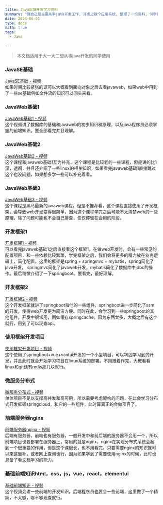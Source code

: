 ```yaml
---
title: Java后端开发学习资料
summary: "我自己是主要从事java开发工作, 开发过数个应用系统, 整理了一份资料, 供学弟学妹使用"
date: 2024-06-01
type: docs
math: true
tags:
  - Java
  
---
```


>本文档适用于大一大二想从事java开发的同学使用

### JavaSE基础
[JavaSE基础 - 视频](https://www.bilibili.com/video/BV1Cv411372m/?spm_id_from=333.337.search-card.all.click&vd_source=974a0f9e05eeec234ded4107f30a1a94)  
如果时间比较紧张的话可以大概看到面向对象之后去看javaweb，如果web中用到了一些se基础例如文件流的知识可以回头来看。

### JavaWeb基础1
[JavaWeb基础1 - 视频](https://www.bilibili.com/video/BV1Qf4y1T7Hx/?spm_id_from=333.337.search-card.all.click)  
这个视频讲了数据库的基础和javaweb的初步知识和原理，以及java程序员必须掌握的前端知识。要全部看完并且理解。

### JavaWeb基础2
[JavaWeb基础2 - 视频](https://www.bilibili.com/video/BV1qv4y1o79t/?spm_id_from=333.337.search-card.all.click&vd_source=974a0f9e05eeec234ded4107f30a1a94)  
这个课程和javaweb基础1互为补充，这个课程是比较老的一些课程，但是讲的比1深，透彻，并且还介绍了一些linux的相关知识，如果看完javaweb基础1直接跳过这个也没问题，如果想多学一些可以补充着看。

### JavaWeb基础3
[JavaWeb基础3 - 视频](https://www.bilibili.com/video/BV1m84y1w7Tb/?spm_id_from=333.337.search-card.all.click)  
这个课程是黑马最新的javaweb课程，但是不推荐看，这个课程直接使用了开发框架，会导致web开发变得很简单，因为这个课程学完之后可能不太清楚web的一些原理，除了问题可能也不会自己排查，仅仅停留在会用的阶段。

### 开发框架1
[开发框架1 - 视频](https://www.bilibili.com/video/BV1Fi4y1S7ix/?spm_id_from=333.337.search-card.all.click&vd_source=974a0f9e05eeec234ded4107f30a1a94)  
可以看完javaweb基础1之后直接看这个框架1，在做web开发时，会有一些常见的配置项目，和一些依赖比较繁琐，学完框架之后，我们会将更多的精力放在业务逻辑上，简化配置，这里的框架是spring + springmvc + mybatis，spring简化了java开发， springmvc简化了javaweb开发，mybatis简化了数据库中jdbc的操作。最后稍微介绍了一下springboot。要看完，最好理解。

### 开发框架2
[开发框架2 - 视频](https://www.bilibili.com/video/BV15b4y1a7yG/?spm_id_from=333.337.search-card.all.click)  
这个开发框架就讲了springboot和他的一些组件，springboot进一步简化了ssm的开发，使得web开发更为简洁方便。同时在此，会学习到一些springboot的其他组件，开发中很常用，例如缓存springcache。因为东西太多，大概之后有这个就行，用到了可以现查api。

### 使用框架开发项目
[使用框架开发项目 - 视频](https://www.bilibili.com/video/BV13a411q753/?spm_id_from=333.337.search-card.all.click)  
这个使用了springboot+vue+vantui开发的一个小型项目，可以巩固学习到的开发，并且此时就会开始学习项目在linux系统的部署。不用跟着作完，大概看看linux和git还有redis那几块就行。

### 微服务分布式
[微服务分布式 - 视频](https://www.bilibili.com/video/BV1kH4y1S7wz/?vd_source=974a0f9e05eeec234ded4107f30a1a94)  
单体项目不足以支撑高并发和高可用，所以需要考虑架构的问题，在此会学习分布式开发框架springcloud，和它的一些组件，此时算真正的会做项目了。

### 前端服务器nginx
[前端服务器nginx - 视频](https://www.bilibili.com/video/BV1ov41187bq/?spm_id_from=333.337.search-card.all.click)  
后端有服务器，前端也有服务器，一般开发中和前后端的服务器不会用一个，所以前端项目也要部署在服务器上，常用的就是nginx，nginx在实现分布式系统会起到一个很重要的作用，但是这个课很长，也不用看完，只要需要nginx的知识就可以来这里补，或者网上查询也行，因为如果学到了需要使用nginx的时候，此时也具备了看文档学习的能力。

### 基础前端知识html，css，js，vue，react，elementui
[基础前端知识 - 视频](https://www.bilibili.com/video/BV1Tt4y1772f/?spm_id_from=333.337.search-card.all.click)  
这个视频会讲一些前端的开发知识，后端程序员也要会一些前端，这里做了一个精简，不太够，哪不够现查就行。